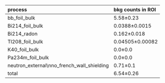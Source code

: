 | **process**                                    | **bkg counts in ROI** |
|:-----------------------------------------------|:----------------------|
| bb\_foil\_bulk                                 | 5.58±0.23             |
| Bi214\_foil\_bulk                              | 0.0388±0.0015         |
| Bi214\_radon                                   | 0.162±0.018           |
| Tl208\_foil\_bulk                              | 0.04505±0.00082       |
| K40\_foil\_bulk                                | 0.0±0.0               |
| Pa234m\_foil\_bulk                             | 0.0±0.0               |
| neutron\_external\nno\_french\_wall\_shielding | 0.71±0.1              |
| total                                          | 6.54±0.26             |

